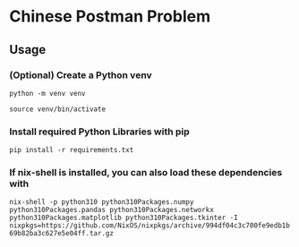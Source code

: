 # Chinese Postman Problem


Usage
---
### (Optional) Create a Python venv

`python -m venv venv`

`source venv/bin/activate`

### Install required Python Libraries with pip

`pip install -r requirements.txt`

### If nix-shell is installed, you can also load these dependencies with
`nix-shell -p python310 python310Packages.numpy python310Packages.pandas python310Packages.networkx python310Packages.matplotlib python310Packages.tkinter -I nixpkgs=https://github.com/NixOS/nixpkgs/archive/994df04c3c700fe9edb1b69b82ba3c627e5e04ff.tar.gz`
